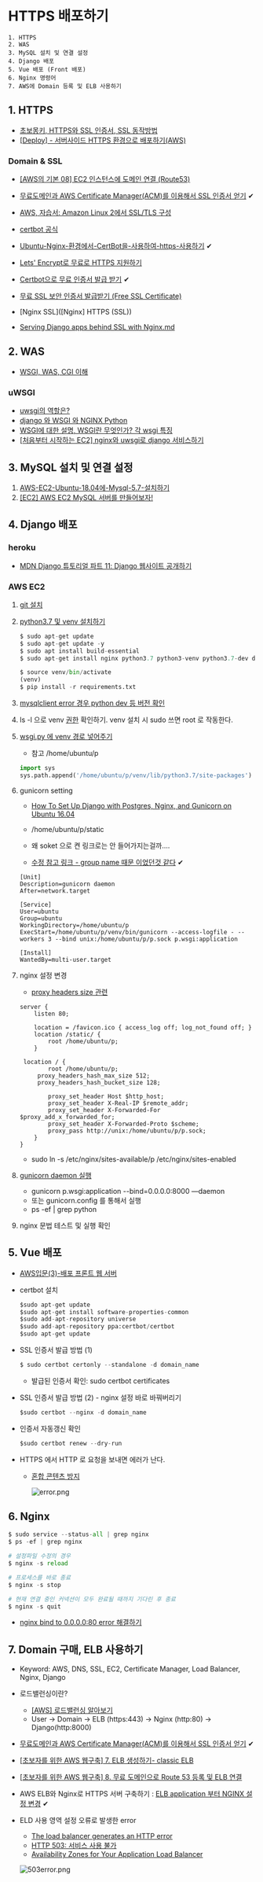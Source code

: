 # HTTPS 배포하기

```
1. HTTPS
2. WAS
3. MySQL 설치 및 연결 설정
4. Django 배포
5. Vue 배포 (Front 배포)
6. Nginx 명령어
7. AWS에 Domain 등록 및 ELB 사용하기
```





## 1. HTTPS

- [초보몽키, HTTPS와 SSL 인증서, SSL 동작방법](https://wayhome25.github.io/cs/2018/03/11/ssl-https/)
- [[Deploy] - 서버사이드 HTTPS 환경으로 배포하기(AWS)](https://velog.io/@zeros0623/%EC%84%9C%EB%B2%84%EC%82%AC%EC%9D%B4%EB%93%9C-HTTPS-%ED%99%98%EA%B2%BD%EC%9C%BC%EB%A1%9C-%EB%B0%B0%ED%8F%AC%ED%95%98%EA%B8%B0-ahk4mcv5a4)

### Domain & SSL

- [[AWS의 기본 08] EC2 인스턴스에 도메인 연결 (Route53)](https://wingsnote.com/57)
- [무료도메인과 AWS Certificate Manager(ACM)를 이용해서 SSL 인증서 얻기](https://velog.io/@zeros0623/%EB%AC%B4%EB%A3%8C%EB%8F%84%EB%A9%94%EC%9D%B8%EA%B3%BC-AWS-Certificate-ManagerACM%EB%A5%BC-%EC%9D%B4%EC%9A%A9%ED%95%B4%EC%84%9C-SSL-%EC%9D%B8%EC%A6%9D%EC%84%9C-%EC%96%BB%EA%B8%B0-rdk4meryd4) ✔
- [AWS, 자습서: Amazon Linux 2에서 SSL/TLS 구성](https://docs.aws.amazon.com/ko_kr/AWSEC2/latest/UserGuide/SSL-on-amazon-linux-2.html)

- [certbot 공식](https://certbot.eff.org/lets-encrypt/ubuntuxenial-nginx.html)
- [Ubuntu-Nginx-환경에서-CertBot을-사용하여-https-사용하기](https://velog.io/@pinot/Ubuntu-Nginx-%ED%99%98%EA%B2%BD%EC%97%90%EC%84%9C-CertBot%EC%9D%84-%EC%82%AC%EC%9A%A9%ED%95%98%EC%97%AC-https-%EC%82%AC%EC%9A%A9%ED%95%98%EA%B8%B0) ✔
- [Lets' Encrypt로 무료로 HTTPS 지원하기](https://blog.outsider.ne.kr/1178)
- [Certbot으로 무료 인증서 발급 받기](https://elfinlas.github.io/2018/03/19/certbot-ssl/) ✔
- [무료 SSL 보안 인증서 발급받기 (Free SSL Certificate)](https://apost.kr/327)
- [Nginx SSL]([Nginx] HTTPS (SSL))
- [Serving Django apps behind SSL with Nginx.md](http://nginx.md/https://gist.github.com/davewongillies/6897161)



## 2. WAS

- [WSGI, WAS, CGI 이해](https://brownbears.tistory.com/350)

### uWSGI

- [uwsgi의 역할은?](https://medium.com/@shdotseo/uwsgi%EC%9D%98-%EC%97%AD%ED%99%9C%EC%9D%80-c0ffe2920391)
- [django 와 WSGI 와 NGINX Python](https://crystalcube.co.kr/205)
- [WSGI에 대한 설명, WSGI란 무엇인가?  각 wsgi 특징](https://paphopu.tistory.com/37)
- [[처음부터 시작하는 EC2] nginx와 uwsgi로 django 서비스하기](https://yuddomack.tistory.com/entry/%EC%B2%98%EC%9D%8C%EB%B6%80%ED%84%B0-%EC%8B%9C%EC%9E%91%ED%95%98%EB%8A%94-EC2-nginx%EC%99%80-uwsgi%EB%A1%9C-django-%EC%84%9C%EB%B9%84%EC%8A%A4%ED%95%98%EA%B8%B0)





## 3. MySQL 설치 및 연결 설정

1. [AWS-EC2-Ubuntu-18.04에-Mysql-5.7-설치하기](https://velog.io/@loakick/AWS-EC2-Ubuntu-18.04%EC%97%90-Mysql-5.7-%EC%84%A4%EC%B9%98%ED%95%98%EA%B8%B0)
2. [[EC2] AWS EC2 MySQL 서버를 만들어보자!](https://luji.tistory.com/7)





## 4. Django 배포

### heroku

- [MDN Django 튜토리얼 파트 11: Django 웹사이트 공개하기](https://developer.mozilla.org/ko/docs/Learn/Server-side/Django/Deployment)

### AWS EC2

1. [git 설치](https://ppost.tistory.com/entry/Ubuntu-Ubuntu%EC%97%90-Git-%EC%84%A4%EC%B9%98%ED%95%98%EA%B3%A0-%EC%82%AC%EC%9A%A9%ED%95%98%EA%B8%B0) 

2. [python3.7 및 venv 설치하기](https://softwaree.tistory.com/85)

    ```python
    $ sudo apt-get update
    $ sudo apt-get update -y
    $ sudo apt install build-essential
    $ sudo apt-get install nginx python3.7 python3-venv python3.7-dev default-libmysqlclient-dev

    $ source venv/bin/activate
    (venv)
    $ pip install -r requirements.txt
    ```

3. [mysqlclient error 경우 python dev 등 버전 확인](https://pypi.org/project/mysqlclient/) 

4. ls -l 으로 venv [권한](https://m.blog.naver.com/PostView.nhn?blogId=occidere&logNo=220816793990&proxyReferer=https:%2F%2Fwww.google.com%2F) 확인하기. venv 설치 시 sudo 쓰면 root 로 작동한다.

5. [wsgi.py 에 venv 경로 넣어주기](https://twpower.github.io/49-how-to-use-newrelic-apm-in-pyenv-and-virtualenv)
    - 참고 /home/ubuntu/p

    ```python
    import sys
    sys.path.append('/home/ubuntu/p/venv/lib/python3.7/site-packages')
    ```

6. gunicorn setting 

    - [How To Set Up Django with Postgres, Nginx, and Gunicorn on Ubuntu 16.04](https://www.digitalocean.com/community/tutorials/how-to-set-up-django-with-postgres-nginx-and-gunicorn-on-ubuntu-16-04)

    - /home/ubuntu/p/static
    - 왜 soket 으로 켠 링크로는 안 들어가지는걸까....
    - [수정 참고 링크 - group name 때문 이었던것 같다](https://m.blog.naver.com/monkey5255/221565148698) ✔

    ```
    [Unit]
    Description=gunicorn daemon
    After=network.target
    
    [Service]
    User=ubuntu
    Group=ubuntu
    WorkingDirectory=/home/ubuntu/p
    ExecStart=/home/ubuntu/p/venv/bin/gunicorn --access-logfile - --workers 3 --bind unix:/home/ubuntu/p/p.sock p.wsgi:application
    
    [Install]
    WantedBy=multi-user.target
    ```

7. nginx 설정 변경

   - [proxy headers size 관련](https://computingforgeeks.com/how-to-solve-nginx-warn-could-not-build-optimal-proxy-headers-hash-error/)

   ```
   server {
       listen 80;
   
       location = /favicon.ico { access_log off; log_not_found off; }
       location /static/ {
           root /home/ubuntu/p;
       }
   
   	location / {
           root /home/ubuntu/p;
   	    proxy_headers_hash_max_size 512;
   		proxy_headers_hash_bucket_size 128;
   
           proxy_set_header Host $http_host;
           proxy_set_header X-Real-IP $remote_addr;
           proxy_set_header X-Forwarded-For $proxy_add_x_forwarded_for;
           proxy_set_header X-Forwarded-Proto $scheme;
           proxy_pass http://unix:/home/ubuntu/p/p.sock;
       }
   }
   ```

   - sudo ln -s /etc/nginx/sites-available/p /etc/nginx/sites-enabled

7. [gunicorn daemon 실행](https://velog.io/@devzunky/TIL-no.82-AWS-Django-Server-Deployment)
   - gunicorn p.wsgi:application --bind=0.0.0.0:8000 —daemon
   - 또는 gunicorn.config 를 통해서 실행
   - ps -ef | grep python

8. nginx 문법 테스트 및 실행 확인





## 5. Vue 배포

- [AWS입문(3)-배포 프론트 웹 서버](https://rosejam.github.io/aws/AWS(3)/)
- certbot 설치

    ```python
    $sudo apt-get update
    $sudo apt-get install software-properties-common
    $sudo add-apt-repository universe
    $sudo add-apt-repository ppa:certbot/certbot
    $sudo apt-get update
    ```

- SSL 인증서 발급 방법 (1)

    ```python
    $ sudo certbot certonly --standalone -d domain_name
    ```

    - 발급된 인증서 확인: sudo certbot certificates
- SSL 인증서 발급 방법 (2) - nginx 설정 바로 바꿔버리기

    ```python
    $sudo certbot --nginx -d domain_name
    ```

- 인증서 자동갱신 확인

    ```python
    $sudo certbot renew --dry-run
    ```

- HTTPS 에서 HTTP 로 요청을 보내면 에러가 난다.
    - [혼합 콘텐츠 방지](https://developers.google.com/web/fundamentals/security/prevent-mixed-content/fixing-mixed-content?hl=ko)

        ![error.png](.\images\error.png)





## 6. Nginx

```python
$ sudo service --status-all | grep nginx
$ ps -ef | grep nginx

# 설정파일 수정의 경우
$ nginx -s reload

# 프로세스를 바로 종료
$ nginx -s stop

# 현재 연결 중인 커넥션이 모두 완료될 때까지 기다린 후 종료
$ nginx -s quit
```

- [nginx bind to 0.0.0.0:80 error 해결하기](https://jootc.com/p/201806261346)







## 7. Domain 구매, ELB 사용하기

- Keyword: AWS, DNS, SSL, EC2, Certificate Manager, Load Balancer, Nginx, Django
- 로드밸런싱이란?
    - [[AWS] 로드밸런싱 알아보기](https://medium.com/harrythegreat/aws-%EB%A1%9C%EB%93%9C%EB%B0%B8%EB%9F%B0%EC%8B%B1-%EC%95%8C%EC%95%84%EB%B3%B4%EA%B8%B0-9fd0955f859e)
    - User → Domain → ELB (https:443) → Nginx (http:80) → Django(http:8000)

- [무료도메인과 AWS Certificate Manager(ACM)를 이용해서 SSL 인증서 얻기](https://velog.io/@zeros0623/%EB%AC%B4%EB%A3%8C%EB%8F%84%EB%A9%94%EC%9D%B8%EA%B3%BC-AWS-Certificate-ManagerACM%EB%A5%BC-%EC%9D%B4%EC%9A%A9%ED%95%B4%EC%84%9C-SSL-%EC%9D%B8%EC%A6%9D%EC%84%9C-%EC%96%BB%EA%B8%B0-rdk4meryd4) ✔
- [[초보자를 위한 AWS 웹구축] 7. ELB 생성하기- classic ELB](https://tech.cloud.nongshim.co.kr/2018/10/16/%EC%B4%88%EB%B3%B4%EC%9E%90%EB%A5%BC-%EC%9C%84%ED%95%9C-aws-%EC%9B%B9%EA%B5%AC%EC%B6%95-7-elb-%EC%83%9D%EC%84%B1%ED%95%98%EA%B8%B0-%EC%9E%91%EC%84%B1%EC%A4%91/)
- [[초보자를 위한 AWS 웹구축] 8. 무료 도메인으로 Route 53 등록 및 ELB 연결](https://tech.cloud.nongshim.co.kr/2018/10/16/%EC%B4%88%EB%B3%B4%EC%9E%90%EB%A5%BC-%EC%9C%84%ED%95%9C-aws-%EC%9B%B9%EA%B5%AC%EC%B6%95-8-%EB%AC%B4%EB%A3%8C-%EB%8F%84%EB%A9%94%EC%9D%B8%EC%9C%BC%EB%A1%9C-route-53-%EB%93%B1%EB%A1%9D-%EB%B0%8F-elb/)

- AWS ELB와 Nginx로 HTTPS 서버 구축하기 : [ELB application 부터 NGINX 설정 변경](https://medium.com/@vdongbin/aws-elb%EC%99%80-nginx%EB%A1%9C-https-%EC%84%9C%EB%B2%84-%EA%B5%AC%EC%B6%95%ED%95%98%EA%B8%B0-736b8c5ee76) ✔

- ELD 사용 영역 설정 오류로 발생한 error
    - [The load balancer generates an HTTP error](https://docs.aws.amazon.com/ko_kr/elasticloadbalancing/latest/application/load-balancer-troubleshooting.html#http-503-issues)
    - [HTTP 503: 서비스 사용 불가](https://docs.aws.amazon.com/elasticloadbalancing/latest/application/load-balancer-troubleshooting.html)
    - [Availability Zones for Your Application Load Balancer](https://docs.aws.amazon.com/elasticloadbalancing/latest/application/load-balancer-subnets.html)

    ![503error.png](.\images\503error.png)


